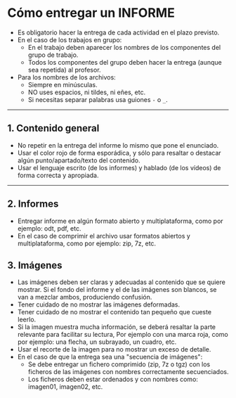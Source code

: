 

# Cómo entregar un INFORME

* Es obligatorio hacer la entrega de cada actividad en el plazo previsto.
* En el caso de los trabajos en grupo:
    * En el trabajo deben aparecer los nombres de los componentes del grupo de trabajo.
    * Todos los componentes del grupo deben hacer la entrega (aunque sea repetida) al profesor.
* Para los nombres de los archivos:
    * Siempre en minúsculas.
    * NO uses espacios, ni tildes, ni eñes, etc.
    * Si necesitas separar palabras usa guiones `-` o `_`.

---

## 1. Contenido general

* No repetir en la entrega del informe lo mismo que pone el enunciado.
* Usar el color rojo de forma esporádica, y sólo para resaltar o destacar
algún punto/apartado/texto del contenido.
* Usar el lenguaje escrito (de los informes) y hablado (de los vídeos)
de forma correcta y apropiada.

---

## 2. Informes

* Entregar informe en algún formato abierto y multiplataforma, como por ejemplo:
odt, pdf, etc.
* En el caso de comprimir el archivo usar formatos abiertos y multiplataforma,
como por ejemplo: zip, 7z, etc.

## 3. Imágenes

* Las imágenes deben ser claras y adecuadas al contenido que se quiere mostrar. Si el fondo del informe y el de las imágenes son blancos, se van a mezclar ambos, produciendo confusión.
* Tener cuidado de no mostrar las imágenes deformadas.
* Tener cuidado de no mostrar el contenido tan pequeño que cueste leerlo.
* Si la imagen muestra mucha información, se deberá resaltar la parte relevante
para facilitar su lectura, Por ejemplo con una marca roja, como por ejemplo:
una flecha, un subrayado, un cuadro, etc.
* Usar el recorte de la imagen para no mostrar un exceso de detalle.
* En el caso de que la entrega sea una "secuencia de imágenes":
    * Se debe entregar un fichero comprimido (zip, 7z o tgz) con los
    ficheros de las imágenes con nombres correctamente secuenciados.
    * Los ficheros deben estar ordenados y con nombres como: imagen01, imagen02, etc.
